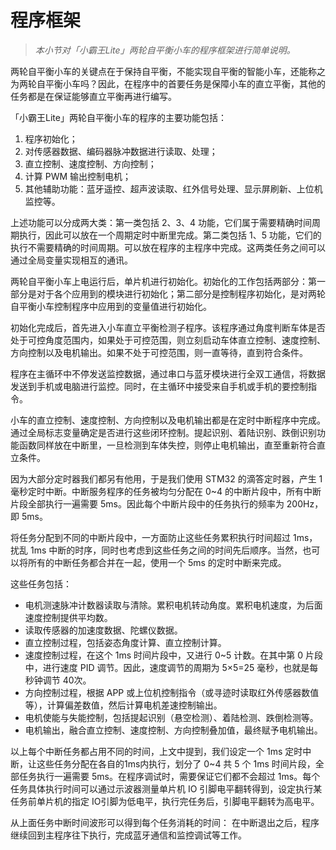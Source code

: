 # 程序框架

> *本小节对「小霸王Lite」两轮自平衡小车的程序框架进行简单说明。*

两轮自平衡小车的关键点在于保持自平衡，不能实现自平衡的智能小车，还能称之为两轮自平衡小车吗？因此，在程序中的首要任务是保障小车的直立平衡，其他的任务都是在保证能够直立平衡再进行编写。

「小霸王Lite」两轮自平衡小车的程序的主要功能包括：
 
1. 程序初始化； 
2. 对传感器数据、编码器脉冲数据进行读取、处理； 
3. 直立控制、速度控制、方向控制； 
4. 计算 PWM 输出控制电机； 
5. 其他辅助功能：蓝牙遥控、超声波读取、红外信号处理、显示屏刷新、上位机监控等。 

上述功能可以分成两大类：第一类包括 2、3、4 功能，它们属于需要精确时间周期执行，因此可以放在一个周期定时中断里完成。第二类包括 1、5 功能，它们的执行不需要精确的时间周期。可以放在程序的主程序中完成。这两类任务之间可以通过全局变量实现相互的通讯。

两轮自平衡小车上电运行后，单片机进行初始化。初始化的工作包括两部分：第一部分是对于各个应用到的模块进行初始化；第二部分是控制程序初始化，是对两轮自平衡小车控制程序中应用到的变量值进行初始化。

初始化完成后，首先进入小车直立平衡检测子程序。该程序通过角度判断车体是否处于可控角度范围内，如果处于可控范围，则立刻启动车体直立控制、速度控制、方向控制以及电机输出。如果不处于可控范围，则一直等待，直到符合条件。

程序在主循环中不停发送监控数据，通过串口与蓝牙模块进行全双工通信，将数据发送到手机或电脑进行监控。同时，在主循环中接受来自手机或手机的要控制指令。

小车的直立控制、速度控制、方向控制以及电机输出都是在定时中断程序中完成。通过全局标志变量确定是否进行这些闭环控制。提起识别、着陆识别、跌倒识别功能函数同样放在中断里，一旦检测到车体失控，则停止电机输出，直至重新符合直立条件。

因为大部分定时器我们都另有他用，于是我们使用 STM32 的滴答定时器，产生 1 毫秒定时中断。中断服务程序的任务被均匀分配在 0~4 的中断片段中，所有中断片段全部执行一遍需要 5ms。因此每个中断片段中的任务执行的频率为 200Hz，即 5ms。

将任务分配到不同的中断片段中，一方面防止这些任务累积执行时间超过 1ms，扰乱 1ms 中断的时序，同时也考虑到这些任务之间的时间先后顺序。当然，也可以将所有的中断任务都合并在一起，使用一个 5ms 的定时中断来完成。

这些任务包括：

* 电机测速脉冲计数器读取与清除。累积电机转动角度。累积电机速度，为后面速度控制提供平均数。
* 读取传感器的加速度数据、陀螺仪数据。
* 直立控制过程，包括姿态角度计算、直立控制计算。
* 速度控制过程，在这个 1ms 时间片段中，又进行 0~5 计数。在其中第 0 片段中，进行速度 PID 调节。因此，速度调节的周期为 5×5=25 毫秒，也就是每秒钟调节 40次。
* 方向控制过程，根据 APP 或上位机控制指令（或寻迹时读取红外传感器数值等），计算偏差数值，然后计算电机差速控制输出。
* 电机使能与失能控制，包括提起识别（悬空检测）、着陆检测、跌倒检测等。
* 电机输出，融合直立控制、速度控制、方向控制叠加值，最终赋予电机输出。

以上每个中断任务都占用不同的时间，上文中提到，我们设定一个 1ms 定时中断，让这些任务分配在各自的1ms内执行，划分了 0~4 共 5 个 1ms 时间片段，全部任务执行一遍需要 5ms。在程序调试时，需要保证它们都不会超过 1ms。每个任务具体执行时间可以通过示波器测量单片机 IO 引脚电平翻转得到，设定执行某任务前单片机的指定 IO引脚为低电平，执行完任务后，引脚电平翻转为高电平。
 
从上面任务中断时间波形可以得到每个任务消耗的时间：
在中断退出之后，程序继续回到主程序往下执行，完成蓝牙通信和监控调试等工作。
